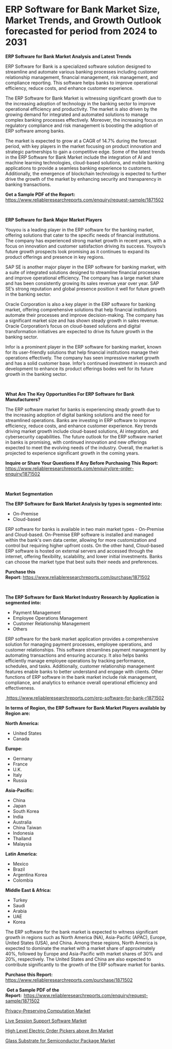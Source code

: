 <p><h1>ERP Software for Bank Market Size, Market Trends, and Growth Outlook forecasted for period from 2024 to 2031</h1></p><p><strong>ERP Software for Bank Market Analysis and Latest Trends</strong></p>
<p><p>ERP Software for Bank is a specialized software solution designed to streamline and automate various banking processes including customer relationship management, financial management, risk management, and compliance reporting. This software helps banks to improve operational efficiency, reduce costs, and enhance customer experience.</p><p>The ERP Software for Bank Market is witnessing significant growth due to the increasing adoption of technology in the banking sector to improve operational efficiency and productivity. The market is also driven by the growing demand for integrated and automated solutions to manage complex banking processes effectively. Moreover, the increasing focus on regulatory compliance and risk management is boosting the adoption of ERP software among banks.</p><p>The market is expected to grow at a CAGR of 14.7% during the forecast period, with key players in the market focusing on product innovation and strategic partnerships to gain a competitive edge. Some of the latest trends in the ERP Software for Bank Market include the integration of AI and machine learning technologies, cloud-based solutions, and mobile banking applications to provide a seamless banking experience to customers. Additionally, the emergence of blockchain technology is expected to further drive the growth of the market by enhancing security and transparency in banking transactions.</p></p>
<p><strong>Get a Sample PDF of the Report:&nbsp;</strong> <a href="https://www.reliableresearchreports.com/enquiry/request-sample/1871502">https://www.reliableresearchreports.com/enquiry/request-sample/1871502</a></p>
<p>&nbsp;</p>
<p><strong>ERP Software for Bank Major Market Players</strong></p>
<p><p>Youyou is a leading player in the ERP software for the banking market, offering solutions that cater to the specific needs of financial institutions. The company has experienced strong market growth in recent years, with a focus on innovation and customer satisfaction driving its success. Youyou’s future growth prospects look promising as it continues to expand its product offerings and presence in key regions.</p><p>SAP SE is another major player in the ERP software for banking market, with a suite of integrated solutions designed to streamline financial processes and improve operational efficiency. The company has a large market share and has been consistently growing its sales revenue year over year. SAP SE’s strong reputation and global presence position it well for future growth in the banking sector.</p><p>Oracle Corporation is also a key player in the ERP software for banking market, offering comprehensive solutions that help financial institutions automate their processes and improve decision-making. The company has a significant market size and has shown steady growth in sales revenue. Oracle Corporation’s focus on cloud-based solutions and digital transformation initiatives are expected to drive its future growth in the banking sector.</p><p>Infor is a prominent player in the ERP software for banking market, known for its user-friendly solutions that help financial institutions manage their operations effectively. The company has seen impressive market growth and has a solid customer base. Infor’s continued investment in research and development to enhance its product offerings bodes well for its future growth in the banking sector.</p></p>
<p>&nbsp;</p>
<p><strong>What Are The Key Opportunities For ERP Software for Bank Manufacturers?</strong></p>
<p><p>The ERP software market for banks is experiencing steady growth due to the increasing adoption of digital banking solutions and the need for streamlined operations. Banks are investing in ERP software to improve efficiency, reduce costs, and enhance customer experience. Key trends driving market growth include cloud-based solutions, AI integration, and cybersecurity capabilities. The future outlook for the ERP software market in banks is promising, with continued innovation and new offerings expected to meet the evolving needs of the industry. Overall, the market is projected to experience significant growth in the coming years.</p></p>
<p><strong>Inquire or Share Your Questions If Any Before Purchasing This Report:</strong> <a href="https://www.reliableresearchreports.com/enquiry/pre-order-enquiry/1871502">https://www.reliableresearchreports.com/enquiry/pre-order-enquiry/1871502</a></p>
<p>&nbsp;</p>
<p><strong>Market Segmentation</strong></p>
<p><strong>The ERP Software for Bank Market Analysis by types is segmented into:</strong></p>
<p><ul><li>On-Premise</li><li>Cloud-based</li></ul></p>
<p><p>ERP software for banks is available in two main market types - On-Premise and Cloud-based. On-Premise ERP software is installed and managed within the bank's own data center, allowing for more customization and control but requiring higher upfront costs. On the other hand, Cloud-based ERP software is hosted on external servers and accessed through the internet, offering flexibility, scalability, and lower initial investments. Banks can choose the market type that best suits their needs and preferences.</p></p>
<p><strong>Purchase this Report:&nbsp;</strong><a href="https://www.reliableresearchreports.com/purchase/1871502">https://www.reliableresearchreports.com/purchase/1871502</a></p>
<p>&nbsp;</p>
<p><strong>The ERP Software for Bank Market Industry Research by Application is segmented into:</strong></p>
<p><ul><li>Payment Management</li><li>Employee Operations Management</li><li>Customer Relationship Management</li><li>Others</li></ul></p>
<p><p>ERP software for the bank market application provides a comprehensive solution for managing payment processes, employee operations, and customer relationships. This software streamlines payment management by automating transactions and ensuring accuracy. It also helps banks efficiently manage employee operations by tracking performance, schedules, and tasks. Additionally, customer relationship management features enable banks to better understand and engage with clients. Other functions of ERP software in the bank market include risk management, compliance, and analytics to enhance overall operational efficiency and effectiveness.</p></p>
<p><a href="https://www.reliableresearchreports.com/erp-software-for-bank-r1871502">&nbsp;https://www.reliableresearchreports.com/erp-software-for-bank-r1871502</a></p>
<p><strong>In terms of Region, the ERP Software for Bank Market Players available by Region are:</strong></p>
<p>
    <p> <strong> North America: </strong>
        <ul>
            <li>United States</li>
            <li>Canada</li>
        </ul>
        </p> 
    <p> <strong> Europe: </strong>
        <ul>
            <li>Germany</li>
            <li>France</li>
            <li>U.K.</li>
            <li>Italy</li>
            <li>Russia</li>
        </ul>
        </p> 
    <p> <strong> Asia-Pacific: </strong>
        <ul>
            <li>China</li>
            <li>Japan</li>
            <li>South Korea</li>
            <li>India</li>
            <li>Australia</li>
            <li>China Taiwan</li>
            <li>Indonesia</li>
            <li>Thailand</li>
            <li>Malaysia</li>
        </ul>
        </p> 
    <p> <strong> Latin America: </strong>
        <ul>
            <li>Mexico</li>
            <li>Brazil</li>
            <li>Argentina Korea</li>
            <li>Colombia</li>
        </ul>
        </p> 
    <p> <strong> Middle East & Africa: </strong>
        <ul>
            <li>Turkey</li>
            <li>Saudi</li>
            <li>Arabia</li>
            <li>UAE</li>
            <li>Korea</li>
        </ul>
    </p>
    </p>
<p><p>The ERP software for the bank market is expected to witness significant growth in regions such as North America (NA), Asia-Pacific (APAC), Europe, United States (USA), and China. Among these regions, North America is expected to dominate the market with a market share of approximately 40%, followed by Europe and Asia-Pacific with market shares of 30% and 20%, respectively. The United States and China are also expected to contribute significantly to the growth of the ERP software market for banks.</p></p>
<p><strong>Purchase this Report: </strong><a href="https://www.reliableresearchreports.com/purchase/1871502">https://www.reliableresearchreports.com/purchase/1871502</a></p>
<p>&nbsp;<strong>Get a Sample PDF of the Report:&nbsp;&nbsp;</strong><a href="https://www.reliableresearchreports.com/enquiry/request-sample/1871502">https://www.reliableresearchreports.com/enquiry/request-sample/1871502</a></p>
<p><strong></strong></p>
<p><p><a href="https://github.com/JennyferFeil2023/Market-Research-Report-List-1/blob/main/privacy-preserving-computation-market.md">Privacy-Preserving Computation Market</a></p><p><a href="https://github.com/RoccoManning/Market-Research-Report-List-5/blob/main/live-session-support-software-market.md">Live Session Support Software Market</a></p><p><a href="https://www.linkedin.com/pulse/global-high-level-electric-order-pickers-above-8m-market-w4jxf">High Level Electric Order Pickers above 8m Market</a></p><p><a href="https://www.linkedin.com/pulse/glass-substrate-semiconductor-package-market-research-report-9odcf">Glass Substrate for Semiconductor Package Market</a></p></p>